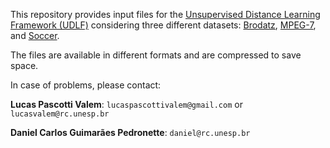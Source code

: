 This repository provides input files for the [Unsupervised Distance Learning Framework (UDLF)](https://github.com/lucasPV/UDLF) considering three different datasets:
[Brodatz](http://sipi.usc.edu/database/database.php?volume=textures),
[MPEG-7](http://www.dabi.temple.edu/~shape/MPEG7/dataset.html),
and [Soccer](http://lear.inrialpes.fr/people/vandeweijer/data.html).

The files are available in different formats and are compressed to save space.

In case of problems, please contact:

**Lucas Pascotti Valem**: `lucaspascottivalem@gmail.com` or `lucasvalem@rc.unesp.br`

**Daniel Carlos Guimarães Pedronette**: `daniel@rc.unesp.br`
